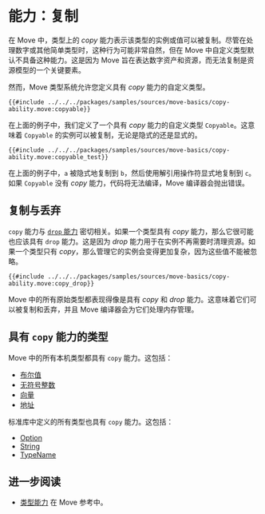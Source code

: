 # 能力：复制

在 Move 中，类型上的 _copy_ 能力表示该类型的实例或值可以被复制。尽管在处理数字或其他简单类型时，这种行为可能非常自然，但在 Move 中自定义类型默认不具备这种能力。这是因为 Move 旨在表达数字资产和资源，而无法复制是资源模型的一个关键要素。

然而，Move 类型系统允许您定义具有 _copy_ 能力的自定义类型。

```move
{{#include ../../../packages/samples/sources/move-basics/copy-ability.move:copyable}}
```

在上面的例子中，我们定义了一个具有 _copy_ 能力的自定义类型 `Copyable`。这意味着 `Copyable` 的实例可以被复制，无论是隐式的还是显式的。

```move
{{#include ../../../packages/samples/sources/move-basics/copy-ability.move:copyable_test}}
```

在上面的例子中，`a` 被隐式地复制到 `b`，然后使用解引用操作符显式地复制到 `c`。如果 `Copyable` 没有 _copy_ 能力，代码将无法编译，Move 编译器会抛出错误。

## 复制与丢弃

`copy` 能力与 [`drop` 能力](./drop-ability.md) 密切相关。如果一个类型具有 _copy_ 能力，那么它很可能也应该具有 `drop` 能力。这是因为 _drop_ 能力用于在实例不再需要时清理资源。如果一个类型只有 _copy_，那么管理它的实例会变得更加复杂，因为这些值不能被忽略。

```move
{{#include ../../../packages/samples/sources/move-basics/copy-ability.move:copy_drop}}
```

Move 中的所有原始类型都表现得像是具有 _copy_ 和 _drop_ 能力。这意味着它们可以被复制和丢弃，并且 Move 编译器会为它们处理内存管理。

## 具有 `copy` 能力的类型

Move 中的所有本机类型都具有 `copy` 能力。这包括：

- [布尔值](./../move-basics/primitive-types.md#booleans)
- [无符号整数](./../move-basics/primitive-types.md#integers)
- [向量](./../move-basics/vector.md)
- [地址](./../move-basics/address.md)

标准库中定义的所有类型也具有 `copy` 能力。这包括：

- [Option](./../move-basics/option.md)
- [String](./../move-basics/string.md)
- [TypeName](./../move-basics/type-reflection.md#typename)

## 进一步阅读

- [类型能力](/reference/type-abilities.html) 在 Move 参考中。